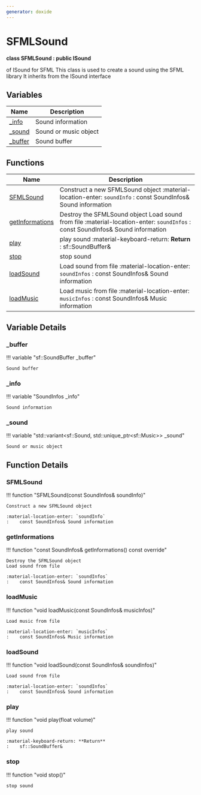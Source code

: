 ```yaml
---
generator: doxide
---
```



# SFMLSound

**class SFMLSound : public ISound**

 of ISound for SFML
This class is used to create a sound using the SFML library
It inherits from the ISound interface


## Variables

| Name | Description |
| ---- | ----------- |
| [_info](#_info) | Sound information  |
| [_sound](#_sound) | Sound or music object  |
| [_buffer](#_buffer) | Sound buffer  |

## Functions

| Name | Description |
| ---- | ----------- |
| [SFMLSound](#SFMLSound) | Construct a new SFMLSound object :material-location-enter: `soundInfo` :    const SoundInfos& Sound information  |
| [getInformations](#getInformations) | Destroy the SFMLSound object Load sound from file :material-location-enter: `soundInfos` :    const SoundInfos& Sound information  |
| [play](#play) | play sound :material-keyboard-return: **Return** :    sf::SoundBuffer&  |
| [stop](#stop) | stop sound  |
| [loadSound](#loadSound) | Load sound from file :material-location-enter: `soundInfos` :    const SoundInfos& Sound information  |
| [loadMusic](#loadMusic) | Load music from file :material-location-enter: `musicInfos` :    const SoundInfos& Music information  |

## Variable Details

### _buffer<a name="_buffer"></a>

!!! variable "sf::SoundBuffer _buffer"

    Sound buffer
    

### _info<a name="_info"></a>

!!! variable "SoundInfos _info"

    Sound information
    

### _sound<a name="_sound"></a>

!!! variable "std::variant&lt;sf::Sound, std::unique_ptr&lt;sf::Music&gt;&gt; _sound"

    Sound or music object
    

## Function Details

### SFMLSound<a name="SFMLSound"></a>
!!! function "SFMLSound(const SoundInfos&amp; soundInfo)"

    Construct a new SFMLSound object
    
    :material-location-enter: `soundInfo`
    :    const SoundInfos& Sound information
    

### getInformations<a name="getInformations"></a>
!!! function "const SoundInfos&amp; getInformations() const override"

    Destroy the SFMLSound object
    Load sound from file
        
    :material-location-enter: `soundInfos`
    :    const SoundInfos& Sound information
    

### loadMusic<a name="loadMusic"></a>
!!! function "void loadMusic(const SoundInfos&amp; musicInfos)"

    Load music from file
        
    :material-location-enter: `musicInfos`
    :    const SoundInfos& Music information
    

### loadSound<a name="loadSound"></a>
!!! function "void loadSound(const SoundInfos&amp; soundInfos)"

    Load sound from file
        
    :material-location-enter: `soundInfos`
    :    const SoundInfos& Sound information
    

### play<a name="play"></a>
!!! function "void play(float volume)"

    play sound
        
    :material-keyboard-return: **Return**
    :    sf::SoundBuffer&
    

### stop<a name="stop"></a>
!!! function "void stop()"

    stop sound
    

